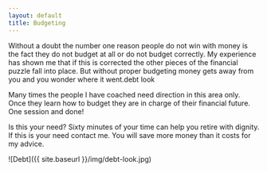 ```yaml
---
layout: default
title: Budgeting
---
```

Without a doubt the number one reason people do not win with money is the fact they do not budget at all or do not budget correctly. My experience has shown me that if this is corrected the other pieces of the financial puzzle fall into place. But without proper budgeting money gets away from you and you wonder where it went.debt look

Many times the people I have coached need direction in this area only. Once they learn how to budget they are in charge of their financial future. One session and done!

Is this your need? Sixty minutes of your time can help you retire with dignity. If this is your need contact me. You will save more money than it costs for my advice.

![Debt]({{ site.baseurl }}/img/debt-look.jpg)

